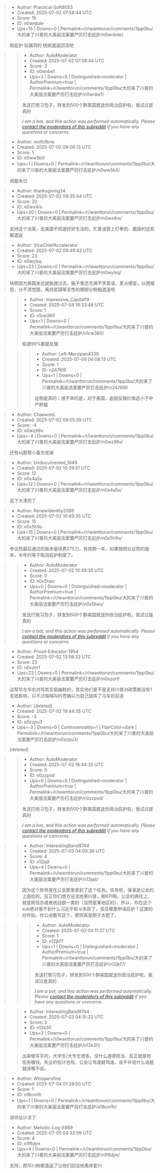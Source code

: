 > - Author: Practical-Soft8053
> - Created: 2025-07-02 07:58:44 UTC
> - Score: 15
> - ID: n0wnbde
> - Ups=15 | Downs=0 | Permalink=/r/iwanttorun/comments/1lpp0bu/大的来了川普的大美丽法案要严厉打击庇护/n0wnbde/
>
> 假庇护 钻漏洞的 统统遣返回洼地

>> - Author: AutoModerator
>> - Created: 2025-07-02 07:58:44 UTC
>> - Score: 3
>> - ID: n0wnbe1
>> - Ups=3 | Downs=0 | Distinguished=moderator | AuthorPremium=true | Permalink=/r/iwanttorun/comments/1lpp0bu/大的来了川普的大美丽法案要严厉打击庇护/n0wnbe1/
>>
>> 发送打倒习包子，转发到500个群美国就送你政治庇护啦，我试过是真的
>> 
>> *I am a bot, and this action was performed automatically. Please [contact the moderators of this subreddit](/message/compose/?to=/r/iwanttorun) if you have any questions or concerns.*

> - Author: wolfofbne
> - Created: 2025-07-02 09:26:13 UTC
> - Score: 1
> - ID: n0ww5b0
> - Ups=1 | Downs=0 | Permalink=/r/iwanttorun/comments/1lpp0bu/大的来了川普的大美丽法案要严厉打击庇护/n0ww5b0/
>
> 润蛆末日

> - Author: thanksgiving24
> - Created: 2025-07-02 09:35:44 UTC
> - Score: 20
> - ID: n0wx4rs
> - Ups=20 | Downs=0 | Permalink=/r/iwanttorun/comments/1lpp0bu/大的来了川普的大美丽法案要严厉打击庇护/n0wx4rs/
>
> 支持这个法案，去美国不知道好好生活的，忙着油管上打拳的、跪舔的这些都遣返

> - Author: ViceChiefAccelerator
> - Created: 2025-07-02 09:49:42 UTC
> - Score: 23
> - ID: n0wylsq
> - Ups=23 | Downs=0 | Permalink=/r/iwanttorun/comments/1lpp0bu/大的来了川普的大美丽法案要严厉打击庇护/n0wylsq/
>
> 快把因为美国发达就偷渡过去，脑子里还充满不学英语，爱占便宜，以德报怨，分不清党国，离线爱国等支性的哪部分粉蛆遣返吧

>> - Author: Impressive_Capital19
>> - Created: 2025-07-04 19:33:48 UTC
>> - Score: 1
>> - ID: n1cw360
>> - Ups=1 | Downs=0 | Permalink=/r/iwanttorun/comments/1lpp0bu/大的来了川普的大美丽法案要严厉打击庇护/n1cw360/
>>
>> 偷渡99%都是反贼

>>> - Author: Left-Marzipan4339
>>> - Created: 2025-07-09 04:08:13 UTC
>>> - Score: 1
>>> - ID: n2476l9
>>> - Ups=1 | Downs=0 | Permalink=/r/iwanttorun/comments/1lpp0bu/大的来了川普的大美丽法案要严厉打击庇护/n2476l9/
>>>
>>> 这倒是真的；很不幸的是，对于美国，底层反贼价值远小于中产粉蛆

> - Author: ChaewonL
> - Created: 2025-07-02 09:55:39 UTC
> - Score: -4
> - ID: n0wz98v
> - Ups=-4 | Downs=0 | Permalink=/r/iwanttorun/comments/1lpp0bu/大的来了川普的大美丽法案要严厉打击庇护/n0wz98v/
>
> 还有sij那帮小畜生呢😁

> - Author: Undocumented_1649
> - Created: 2025-07-02 10:39:51 UTC
> - Score: 12
> - ID: n0x4a5x
> - Ups=12 | Downs=0 | Permalink=/r/iwanttorun/comments/1lpp0bu/大的来了川普的大美丽法案要严厉打击庇护/n0x4a5x/
>
> 这下大漂亮了

> - Author: RenewIdentity2089
> - Created: 2025-07-02 10:49:35 UTC
> - Score: 15
> - ID: n0x5h9o
> - Ups=15 | Downs=0 | Permalink=/r/iwanttorun/comments/1lpp0bu/大的来了川普的大美丽法案要严厉打击庇护/n0x5h9o/
>
> 参议院最后通过的版本是续费275刀，有效期一年。如果按照众议院的版本，半年约等于取消庇护制度了。

>> - Author: AutoModerator
>> - Created: 2025-07-02 10:49:35 UTC
>> - Score: 0
>> - ID: n0x5hao
>> - Ups=0 | Downs=0 | Distinguished=moderator | AuthorPremium=true | Permalink=/r/iwanttorun/comments/1lpp0bu/大的来了川普的大美丽法案要严厉打击庇护/n0x5hao/
>>
>> 发送打倒习包子，转发到500个群美国就送你政治庇护啦，我试过是真的
>> 
>> *I am a bot, and this action was performed automatically. Please [contact the moderators of this subreddit](/message/compose/?to=/r/iwanttorun) if you have any questions or concerns.*

> - Author: Proud-Educator-1954
> - Created: 2025-07-02 13:58:33 UTC
> - Score: 23
> - ID: n0xzorf
> - Ups=23 | Downs=0 | Permalink=/r/iwanttorun/comments/1lpp0bu/大的来了川普的大美丽法案要严厉打击庇护/n0xzorf/
>
> 这帮华左华右对骂其实挺幽默的，其实他们是不是支持川普对政策都没有1毛钱影响，只不过嗡嗡叫的苍蝇以为自己指挥了马车的前进

> - Author: [deleted]
> - Created: 2025-07-02 19:44:35 UTC
> - Score: -3
> - ID: n0zzpu3
> - Ups=-3 | Downs=0 | Controversiality=1 | FlairColor=dark | Permalink=/r/iwanttorun/comments/1lpp0bu/大的来了川普的大美丽法案要严厉打击庇护/n0zzpu3/
>
> [deleted]

>> - Author: AutoModerator
>> - Created: 2025-07-02 19:44:35 UTC
>> - Score: 0
>> - ID: n0zzpvd
>> - Ups=0 | Downs=0 | Distinguished=moderator | AuthorPremium=true | Permalink=/r/iwanttorun/comments/1lpp0bu/大的来了川普的大美丽法案要严厉打击庇护/n0zzpvd/
>>
>> 发送打倒习包子，转发到500个群美国就送你政治庇护啦，我试过是真的
>> 
>> *I am a bot, and this action was performed automatically. Please [contact the moderators of this subreddit](/message/compose/?to=/r/iwanttorun) if you have any questions or concerns.*

>> - Author: InterestingBand9744
>> - Created: 2025-07-03 04:09:38 UTC
>> - Score: 4
>> - ID: n12jajt
>> - Ups=4 | Downs=0 | Permalink=/r/iwanttorun/comments/1lpp0bu/大的来了川普的大美丽法案要严厉打击庇护/n12jajt/
>>
>> 因为这个账号是在公会那里拿到了这个任务。任务呢，保准是公会的上面给的，反正你们想方设法地黑川普，刷KPI啊。公会的再往上，就是网信办或者统战部一类的（当然是某地区的）。所以，你在这个sub绝对看不到什么习近平权斗失败了，该往哪里申请庇护？这类的炒作贴。你公会敢写这个，那你真是胆子太肥了。

>>> - Author: AutoModerator
>>> - Created: 2025-07-03 04:11:37 UTC
>>> - Score: 1
>>> - ID: n12jkf7
>>> - Ups=1 | Downs=0 | Distinguished=moderator | AuthorPremium=true | Permalink=/r/iwanttorun/comments/1lpp0bu/大的来了川普的大美丽法案要严厉打击庇护/n12jkf7/
>>>
>>> 发送打倒习包子，转发到500个群美国就送你政治庇护啦，我试过是真的
>>> 
>>> *I am a bot, and this action was performed automatically. Please [contact the moderators of this subreddit](/message/compose/?to=/r/iwanttorun) if you have any questions or concerns.*

>> - Author: InterestingBand9744
>> - Created: 2025-07-03 04:15:32 UTC
>> - Score: 3
>> - ID: n12k3l1
>> - Ups=3 | Downs=0 | Permalink=/r/iwanttorun/comments/1lpp0bu/大的来了川普的大美丽法案要严厉打击庇护/n12k3l1/
>>
>> 出来做写手的，大学生/大专生很多。没什么道德担当，反正就是抢任务赚钱。失业的估计也有。公会让骂谁就骂谁，说不许说什么话题就闭嘴不说。

> - Author: Whispersfine
> - Created: 2025-07-04 01:28:50 UTC
> - Score: 1
> - ID: n18cm1h
> - Ups=1 | Downs=0 | Permalink=/r/iwanttorun/comments/1lpp0bu/大的来了川普的大美丽法案要严厉打击庇护/n18cm1h/
>
> 讲师估计凉了

> - Author: Melodic-Log-8869
> - Created: 2025-07-05 04:32:09 UTC
> - Score: 4
> - ID: n1f6djm
> - Ups=4 | Downs=0 | Permalink=/r/iwanttorun/comments/1lpp0bu/大的来了川普的大美丽法案要严厉打击庇护/n1f6djm/
>
> 支持，把华川粉都遣返了让他们回洼地离岸爱川
